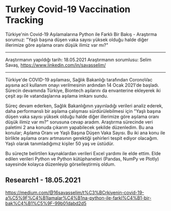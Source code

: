 # Turkey Covid-19 Vaccination Tracking
Türkiye'nin Covid-19 Aşılamalarına Python ile Farklı Bir Bakış - Araştırma sorumuz: "Yaşlı başına düşen vaka sayısı yüksek olduğu halde diğer illerimize göre aşılama oranı düşük ilimiz var mı?"

---

Araştırmanın yapıldığı tarih: 18.05.2021
Araştırmanın sorumlusu: Selim Savaş, https://www.linkedin.com/in/savasselim/

---

Türkiye'de COVID-19 aşılaması, Sağlık Bakanlığı tarafından CoronoVac aşısına acil kullanım onayı verilmesinin ardından 14 Ocak 2021'de başladı. Sürecin devamında Türkiye, Biontech aşılarını da envanterine ekleyerek iki çeşit aşı ile vatandaşlarına aşılama imkanı sundu.

Süreç devam ederken, Sağlık Bakanlığının yayınladığı verileri analiz ederek, daha performanslı bir aşılama çalışması sürdürülebilmesi için "Yaşlı başına düşen vaka sayısı yüksek olduğu halde diğer illerimize göre aşılama oranı düşük ilimiz var mı?" sorusuna cevap aradım.
Araştırma sürecinde veri paletimi 2 ana konuda çıkarım yapabilecek şekilde düzenledim. Bu ana konular; Aşılama Oranı ve Yaşlı Başına Düşen Vaka Sayısı. Bu iki ana konu ile birlikte aşılama oranı artmasının gerektiği şehirleri tespit ediyor olacağım.
Yaşlı olarak tanımladığımız kişiler 50 yaş ve üstüdür.

Bu süreçte belirtilen kaynaklardan verileri Excel yardımı ile elde ettim. Elde edilen verileri Python ve Python kütüphaneleri (Pandas, NumPy ve Plotly) sayesinde kolayca düzenleyip görselleştirmiş oldum.

## Research1 - 18.05.2021

https://medium.com/@16savasselim/t%C3%BCrkiyenin-covid-19-a%C5%9F%C4%B1lamalar%C4%B1na-python-ile-farkl%C4%B1-bir-bak%C4%B1%C5%9F-99b01dabd2d5
